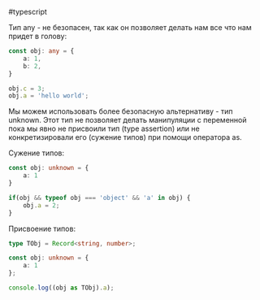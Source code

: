 #typescript

Тип any - не безопасен, так как он позволяет делать нам все что нам придет в голову:

```ts
const obj: any = {
	a: 1,
	b: 2,
}

obj.c = 3;
obj.a = 'hello world';
```

Мы можем использовать более безопасную альтернативу - тип unknown. Этот тип не позволяет делать манипуляции с переменной пока мы явно не присвоили тип (type assertion) или не конкретизировали его (сужение типов) при помощи оператора as.

Сужение типов:

```ts
const obj: unknown = {
	a: 1
}

if(obj && typeof obj === 'object' && 'a' in obj) {
	obj.a = 2;
}
```

Присвоение типов:

```ts
type TObj = Record<string, number>;

const obj: unknown = {
	a: 1
};

console.log((obj as TObj).a);
```